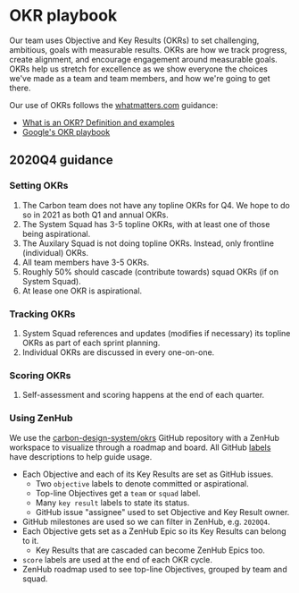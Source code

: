 # OKR playbook

Our team uses Objective and Key Results (OKRs) to set challenging, ambitious, goals with measurable results. OKRs are how we track progress, create alignment, and encourage engagement around measurable goals. OKRs help us stretch for excellence as we show everyone the choices we've made as a team and team members, and how we're going to get there.

Our use of OKRs follows the [whatmatters.com](https://whatmatters.com) guidance:

- [What is an OKR? Definition and examples](https://www.whatmatters.com/faqs/okr-meaning-definition-example/)
- [Google's OKR playbook](https://www.whatmatters.com/resources/google-okr-playbook/)

## 2020Q4 guidance

### Setting OKRs

1. The Carbon team does not have any topline OKRs for Q4. We hope to do so in 2021 as both Q1 and annual OKRs.
1. The System Squad has 3-5 topline OKRs, with at least one of those being aspirational.
1. The Auxilary Squad is not doing topline OKRs. Instead, only frontline (individual) OKRs.
1. All team members have 3-5 OKRs.
1. Roughly 50% should cascade (contribute towards) squad OKRs (if on System Squad).
1. At lease one OKR is aspirational.

### Tracking OKRs

1. System Squad references and updates (modifies if necessary) its topline OKRs as part of each sprint planning.
1. Individual OKRs are discussed in every one-on-one.

### Scoring OKRs

1. Self-assessment and scoring happens at the end of each quarter.

### Using ZenHub

We use the [carbon-design-system/okrs](https://github.com/carbon-design-system/okrs) GitHub repository with a ZenHub workspace to visualize through a roadmap and board. All GitHub [labels](https://github.com/carbon-design-system/okrs/labels) have descriptions to help guide usage.

- Each Objective and each of its Key Results are set as GitHub issues.
  - Two `objective` labels to denote committed or aspirational.
  - Top-line Objectives get a `team` or `squad` label.
  - Many `key result` labels to state its status.
  - GitHub issue "assignee" used to set Objective and Key Result owner.
- GitHub milestones are used so we can filter in ZenHub, e.g. `2020Q4`.
- Each Objective gets set as a ZenHub Epic so its Key Results can belong to it.
  - Key Results that are cascaded can become ZenHub Epics too.
- `score` labels are used at the end of each OKR cycle.
- ZenHub roadmap used to see top-line Objectives, grouped by team and squad.
